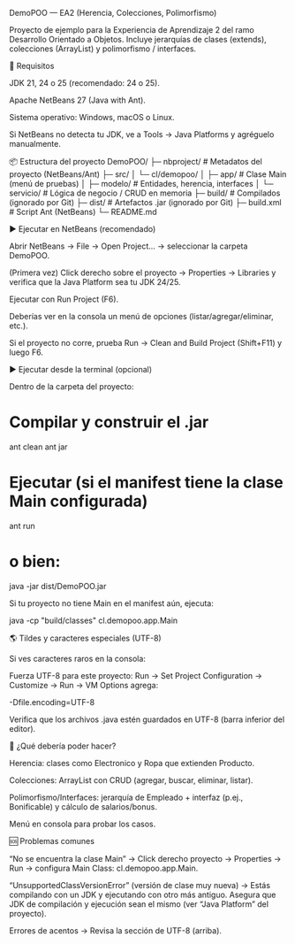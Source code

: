 DemoPOO — EA2 (Herencia, Colecciones, Polimorfismo)

Proyecto de ejemplo para la Experiencia de Aprendizaje 2 del ramo Desarrollo Orientado a Objetos.
Incluye jerarquías de clases (extends), colecciones (ArrayList) y polimorfismo / interfaces.

🧰 Requisitos

JDK 21, 24 o 25 (recomendado: 24 o 25).

Apache NetBeans 27 (Java with Ant).

Sistema operativo: Windows, macOS o Linux.

Si NetBeans no detecta tu JDK, ve a Tools → Java Platforms y agréguelo manualmente.

📦 Estructura del proyecto
DemoPOO/
├─ nbproject/              # Metadatos del proyecto (NetBeans/Ant)
├─ src/
│  └─ cl/demopoo/
│     ├─ app/              # Clase Main (menú de pruebas)
│     ├─ modelo/           # Entidades, herencia, interfaces
│     └─ servicio/         # Lógica de negocio / CRUD en memoria
├─ build/                  # Compilados (ignorado por Git)
├─ dist/                   # Artefactos .jar (ignorado por Git)
├─ build.xml               # Script Ant (NetBeans)
└─ README.md

▶️ Ejecutar en NetBeans (recomendado)

Abrir NetBeans → File → Open Project… → seleccionar la carpeta DemoPOO.

(Primera vez) Click derecho sobre el proyecto → Properties → Libraries y verifica que la Java Platform sea tu JDK 24/25.

Ejecutar con Run Project (F6).

Deberías ver en la consola un menú de opciones (listar/agregar/eliminar, etc.).

Si el proyecto no corre, prueba Run → Clean and Build Project (Shift+F11) y luego F6.

▶️ Ejecutar desde la terminal (opcional)

Dentro de la carpeta del proyecto:

# Compilar y construir el .jar
ant clean
ant jar

# Ejecutar (si el manifest tiene la clase Main configurada)
ant run
# o bien:
java -jar dist/DemoPOO.jar


Si tu proyecto no tiene Main en el manifest aún, ejecuta:

java -cp "build/classes" cl.demopoo.app.Main

🌎 Tildes y caracteres especiales (UTF-8)

Si ves caracteres raros en la consola:

Fuerza UTF-8 para este proyecto:
Run → Set Project Configuration → Customize → Run → VM Options
agrega:

-Dfile.encoding=UTF-8


Verifica que los archivos .java estén guardados en UTF-8 (barra inferior del editor).

🧪 ¿Qué debería poder hacer?

Herencia: clases como Electronico y Ropa que extienden Producto.

Colecciones: ArrayList<Producto> con CRUD (agregar, buscar, eliminar, listar).

Polimorfismo/Interfaces: jerarquía de Empleado + interfaz (p.ej., Bonificable) y cálculo de salarios/bonus.

Menú en consola para probar los casos.

🆘 Problemas comunes

“No se encuentra la clase Main”
→ Click derecho proyecto → Properties → Run → configura Main Class: cl.demopoo.app.Main.

“UnsupportedClassVersionError” (versión de clase muy nueva)
→ Estás compilando con un JDK y ejecutando con otro más antiguo. Asegura que JDK de compilación y ejecución sean el mismo (ver “Java Platform” del proyecto).

Errores de acentos
→ Revisa la sección de UTF-8 (arriba).